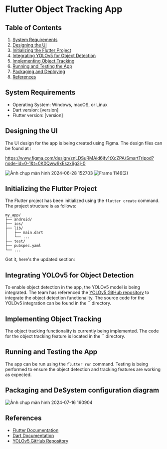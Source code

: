 
# Flutter Object Tracking App

## Table of Contents
1. [System Requirements](#system-requirements)
2. [Designing the UI](#designing-the-ui)
3. [Initializing the Flutter Project](#initializing-the-flutter-project)
4. [Integrating YOLOv5 for Object Detection](#integrating-yolov5-for-object-detection)
5. [Implementing Object Tracking](#implementing-object-tracking)
6. [Running and Testing the App](#running-and-testing-the-app)
7. [Packaging and Deploying](#packaging-and-deploying)
8. [References](#references)

## System Requirements
- Operating System: Windows, macOS, or Linux
- Dart version: \[version\]
- Flutter version: \[version\]

## Designing the UI
The UI design for the app is being created using Figma. The design files can be found at :

https://www.figma.com/design/znLDSuRMAid6jfv1tXcZPA/SmartTripod?node-id=0-1&t=0K0Qww9xEszx6g3j-0 

![Ảnh chụp màn hình 2024-06-28 152703](https://github.com/ThuTrang912/SmartTripod/assets/129019073/47a51dbe-fc5b-438d-9f1b-db00d1b2904d)
![Frame 1146(2)](https://github.com/user-attachments/assets/7e1d381c-5d22-425c-8d0f-a1a3c5f0aefe)



## Initializing the Flutter Project
The Flutter project has been initialized using the `flutter create` command. The project structure is as follows:

```
my_app/
├── android/
├── ios/
├── lib/
│   ├── main.dart
│   └── ...
├── test/
├── pubspec.yaml
└── ...
```

Got it, here's the updated section:

## Integrating YOLOv5 for Object Detection
To enable object detection in the app, the YOLOv5 model is being integrated. The team has referenced the [YOLOv5 GitHub repository](https://github.com/ultralytics/yolov5) to integrate the object detection functionality. The source code for the YOLOv5 integration can be found in the `` directory.

## Implementing Object Tracking
The object tracking functionality is currently being implemented. The code for the object tracking feature is located in the `` directory.

## Running and Testing the App
The app can be run using the `flutter run` command. Testing is being performed to ensure the object detection and tracking features are working as expected.

## Packaging and DeSystem configuration diagram
![Ảnh chụp màn hình 2024-07-16 160904](https://github.com/user-attachments/assets/0a048775-385c-4556-8208-456c05455817)


## References
- [Flutter Documentation](https://flutter.dev/docs)
- [Dart Documentation](https://dart.dev/guides)
- [YOLOv5 GitHub Repository](https://github.com/ultralytics/yolov5)
